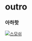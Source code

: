 # outro

### 아하핫

[![스모쉬](https://file.namu.moe/file/%ED%8C%8C%EC%9D%BC%3Aattachment/smosh_icon.png)](https://www.youtube.com/watch?v=albH3x1DJYs)
